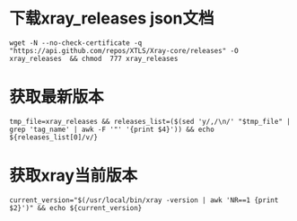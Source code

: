 # 下载xray_releases  json文档
```
wget -N --no-check-certificate -q "https://api.github.com/repos/XTLS/Xray-core/releases" -O xray_releases  && chmod  777 xray_releases
```
# 获取最新版本
```
tmp_file=xray_releases && releases_list=($(sed 'y/,/\n/' "$tmp_file" | grep 'tag_name' | awk -F '"' '{print $4}')) && echo  ${releases_list[0]/v/}
```
# 获取xray当前版本
```
current_version="$(/usr/local/bin/xray -version | awk 'NR==1 {print $2}')" && echo ${current_version}
```
